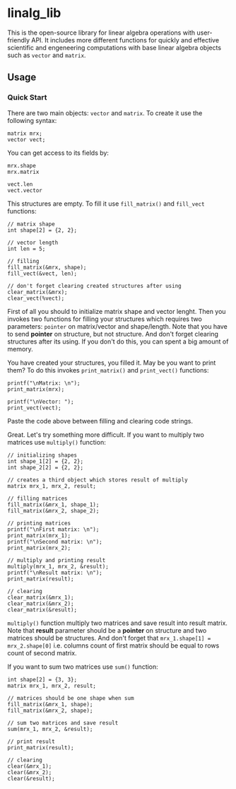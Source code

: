 # linalg_lib

This is the open-source library for linear algebra operations with user-friendly API. It includes more different functions for quickly and effective scientific and engeneering computations with base linear algebra objects such as `vector` and `matrix`.

## Usage

### Quick Start

There are two main objects: `vector` and `matrix`. To create it use the following syntax:

```
matrix mrx;
vector vect;
```

You can get access to its fields by:

```
mrx.shape
mrx.matrix

vect.len
vect.vector
```

This structures are empty. To fill it use `fill_matrix()` and `fill_vect` functions:

```
// matrix shape
int shape[2] = {2, 2};

// vector length
int len = 5;

// filling
fill_matrix(&mrx, shape);
fill_vect(&vect, len);

// don't forget clearing created structures after using 
clear_matrix(&mrx);
clear_vect(%vect);
```

First of all you should to initialize matrix shape and vector lenght. Then you invokes two functions for filling your structures which requires two parameters: `pointer` on matrix/vector and shape/length. Note that you have to send **pointer** on structure, but not structure. And don't forget clearing structures after its using. If you don't do this, you can spent a big amount of memory.

You have created your structures, you filled it. May be you want to print them? To do this invokes `print_matrix()` and `print_vect()` functions:

```
printf("\nMatrix: \n");
print_matrix(mrx);

printf("\nVector: ");
print_vect(vect);
```

Paste the code above between filling and clearing code strings.

Great. Let's try something more difficult. If you want to multiply two matrices use `multiply()` function:

```
// initializing shapes
int shape_1[2] = {2, 2};
int shape_2[2] = {2, 2};

// creates a third object which stores result of multiply
matrix mrx_1, mrx_2, result;

// filling matrices
fill_matrix(&mrx_1, shape_1);
fill_matrix(&mrx_2, shape_2);

// printing matrices
printf("\nFirst matrix: \n");
print_matrix(mrx_1);
printf("\nSecond matrix: \n");
print_matrix(mrx_2);

// multiply and printing result
multiply(mrx_1, mrx_2, &result);
printf("\nResult matrix: \n");
print_matrix(result);

// clearing 
clear_matrix(&mrx_1);
clear_matrix(&mrx_2);
clear_matrix(&result);
```

`multiply()` function multiply two matrices and save result into result matrix. Note that **result** parameter should be a **pointer** on structure and two matrices should be structures. And don't forget that `mrx_1.shape[1] = mrx_2.shape[0]` i.e. columns count of first matrix should be equal to rows count of second matrix.

If you want to sum two matrices use `sum()` function:

```
int shape[2] = {3, 3};
matrix mrx_1, mrx_2, result;

// matrices should be one shape when sum
fill_matrix(&mrx_1, shape);
fill_matrix(&mrx_2, shape);

// sum two matrices and save result
sum(mrx_1, mrx_2, &result);

// print result
print_matrix(result);

// clearing
clear(&mrx_1);
clear(&mrx_2);
clear(&result);

```







